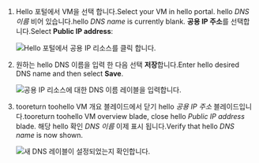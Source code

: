 
1. <span data-ttu-id="d5f17-101">Hello 포털에서 VM을 선택 합니다.</span><span class="sxs-lookup"><span data-stu-id="d5f17-101">Select your VM in hello portal.</span></span> <span data-ttu-id="d5f17-102">hello *DNS 이름* 비어 있습니다.</span><span class="sxs-lookup"><span data-stu-id="d5f17-102">hello *DNS name* is currently blank.</span></span> <span data-ttu-id="d5f17-103">**공용 IP 주소**를 선택합니다.</span><span class="sxs-lookup"><span data-stu-id="d5f17-103">Select **Public IP address**:</span></span>
   
   ![Hello 포털에서 공용 IP 리소스를 클릭 합니다.](./media/virtual-machines-common-portal-create-fqdn/locatePublicIP.PNG)

2. <span data-ttu-id="d5f17-105">원하는 hello DNS 이름을 입력 한 다음 선택 **저장**합니다.</span><span class="sxs-lookup"><span data-stu-id="d5f17-105">Enter hello desired DNS name and then select **Save**.</span></span>
   
   ![공용 IP 리소스에 대한 DNS 이름 레이블을 입력합니다.](./media/virtual-machines-common-portal-create-fqdn/dnsNameLabel.PNG)
 

3. <span data-ttu-id="d5f17-107">tooreturn toohello VM 개요 블레이드에서 닫기 hello *공용 IP 주소* 블레이드입니다.</span><span class="sxs-lookup"><span data-stu-id="d5f17-107">tooreturn toohello VM overview blade, close hello *Public IP address* blade.</span></span> <span data-ttu-id="d5f17-108">해당 hello 확인 *DNS 이름* 이제 표시 됩니다.</span><span class="sxs-lookup"><span data-stu-id="d5f17-108">Verify that hello *DNS name* is now shown.</span></span>
   
   ![새 DNS 레이블이 설정되었는지 확인합니다.](./media/virtual-machines-common-portal-create-fqdn/fqdnCreated.PNG)

